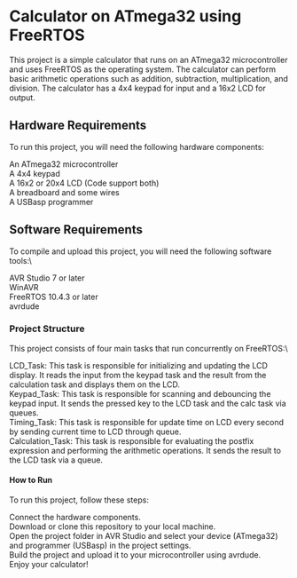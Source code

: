 # Calculator on ATmega32 using FreeRTOS
This project is a simple calculator that runs on an ATmega32 microcontroller and uses FreeRTOS as the operating system. The calculator can perform basic arithmetic operations such as addition, subtraction, multiplication, and division. The calculator has a 4x4 keypad for input and a 16x2 LCD for output.

## Hardware Requirements

To run this project, you will need the following hardware components:

An ATmega32 microcontroller\
A 4x4 keypad\
A 16x2 or 20x4 LCD (Code support both)\
A breadboard and some wires\
A USBasp programmer

## Software Requirements

To compile and upload this project, you will need the following software tools:\

AVR Studio 7 or later\
WinAVR\
FreeRTOS 10.4.3 or later\
avrdude

### Project Structure

This project consists of four main tasks that run concurrently on FreeRTOS:\

LCD_Task: This task is responsible for initializing and updating the LCD display. It reads the input from the keypad task and the result from the calculation task and displays them on the LCD.\
Keypad_Task: This task is responsible for scanning and debouncing the keypad input. It sends the pressed key to the LCD task and the calc task via queues.\
Timing_Task: This task is responsible for update time on LCD every second by sending current time to LCD through queue.\
Calculation_Task: This task is responsible for evaluating the postfix expression and performing the arithmetic operations. It sends the result to the LCD task via a queue.

#### How to Run
To run this project, follow these steps:

Connect the hardware components.\
Download or clone this repository to your local machine.\
Open the project folder in AVR Studio and select your device (ATmega32) and programmer (USBasp) in the project settings.\
Build the project and upload it to your microcontroller using avrdude.\
Enjoy your calculator!
